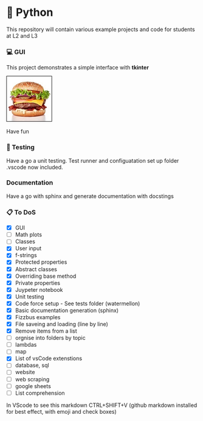 # :rocket: Python 

This repository will contain various example projects and code for students at L2 and L3

### :computer: GUI

This project demonstrates a simple interface with **tkinter** 

![Image of Project](gui/burger.jpg)
 
Have fun 

### :test_tube: Testing

Have a go a unit testing. Test runner and configuatation set up folder .vscode now included.

### Documentation

Have a go with sphinx and generate documentation with docstings

### :clipboard: To DoS

- [x] GUI
- [ ] Math plots
- [ ] Classes
- [x] User input
- [x] f-strings
- [x] Protected properties
- [x] Abstract classes
- [x] Overriding base method
- [x] Private properties
- [x] Juypeter notebook
- [x] Unit testing
- [x] Code force setup - See tests folder (watermellon)
- [x] Basic documentation generation (sphinx)
- [x] Fizzbus examples
- [x] File saveing and loading (line by line)
- [x] Remove items from a list
- [ ] orgnise into folders by topic
- [ ] lambdas
- [ ] map
- [x] List of vsCode extenstions
- [ ] database, sql
- [ ] website
- [ ] web scraping
- [ ] google sheets
- [ ] List comprehension

In VScode to see this markdown CTRL+SHIFT+V
(github markdown installed for best effect, with emoji and check boxes)